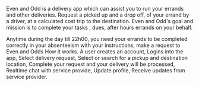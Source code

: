 Even and Odd is a delivery app which can assist you to run your errands and other deliveries.
Request a picked up and a drop off, of your errand by a driver, at a calculated cost trip to the destination.
Even and Odd's goal and mission is to complete your tasks , dues, after hours errands on your behalf.

Anytime during the day till 22h00, you need your errands to be completed correctly in your absenteeism with your instructions, make a request to Even and Odds
How it works.
A user creates an account,
Logins into the app,
Select delivery request,
Select or search for a pickup and destination location,
Complete your request and your delivery will be processed,
Realtime chat with service provide,
Update profile,
Receive updates from service provider.
